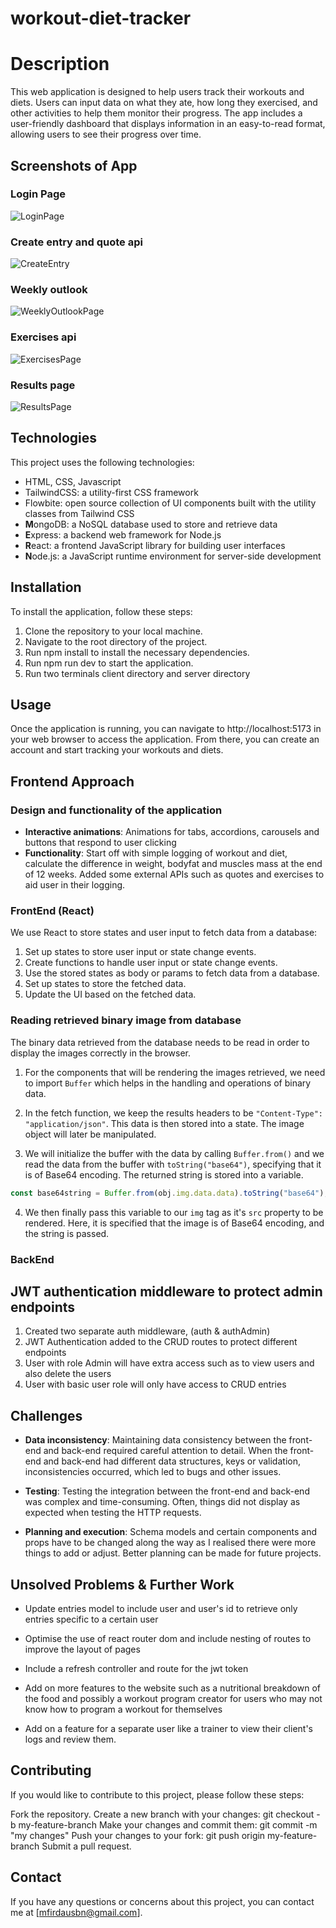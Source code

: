 # workout-diet-tracker

# Description

This web application is designed to help users track their workouts and diets. Users can input data on what they ate, how long they exercised, and other activities to help them monitor their progress. The app includes a user-friendly dashboard that displays information in an easy-to-read format, allowing users to see their progress over time.

## Screenshots of App

### Login Page

![LoginPage](./client/frontend/public/LoginPage.png)

### Create entry and quote api

![CreateEntry](./client/frontend/public/CreateEntry.png)

### Weekly outlook

![WeeklyOutlookPage](./client/frontend/public/WeeklyOutlook.png)

### Exercises api

![ExercisesPage](./client/frontend/public/Exercises.png)

### Results page

![ResultsPage](./client/frontend/public/Results.png)

## Technologies

This project uses the following technologies:

- HTML, CSS, Javascript
- TailwindCSS: a utility-first CSS framework
- Flowbite: open source collection of UI components built with the utility classes from Tailwind CSS
- **M**ongoDB: a NoSQL database used to store and retrieve data
- **E**xpress: a backend web framework for Node.js
- **R**eact: a frontend JavaScript library for building user interfaces
- **N**ode.js: a JavaScript runtime environment for server-side development

## Installation

To install the application, follow these steps:

1. Clone the repository to your local machine.
2. Navigate to the root directory of the project.
3. Run npm install to install the necessary dependencies.
4. Run npm run dev to start the application.
5. Run two terminals client directory and server directory

## Usage

Once the application is running, you can navigate to http://localhost:5173 in your web browser to access the application. From there, you can create an account and start tracking your workouts and diets.

## Frontend Approach

### Design and functionality of the application

- **Interactive animations**: Animations for tabs, accordions, carousels and buttons that respond to user clicking
- **Functionality**: Start off with simple logging of workout and diet, calculate the difference in weight, bodyfat and muscles mass at the end of 12 weeks. Added some external APIs such as quotes and exercises to aid user in their logging.

### FrontEnd (React)

We use React to store states and user input to fetch data from a database:

1. Set up states to store user input or state change events.
2. Create functions to handle user input or state change events.
3. Use the stored states as body or params to fetch data from a database.
4. Set up states to store the fetched data.
5. Update the UI based on the fetched data.

### Reading retrieved binary image from database

The binary data retrieved from the database needs to be read in order to display the images correctly in the browser.

1. For the components that will be rendering the images retrieved, we need to import `Buffer` which helps in the handling and operations of binary data.

2. In the fetch function, we keep the results headers to be `"Content-Type": "application/json"`. This data is then stored into a state. The image object will later be manipulated.

3. We will initialize the buffer with the data by calling `Buffer.from()` and we read the data from the buffer with `toString("base64")`, specifying that it is of Base64 encoding. The returned string is stored into a variable.

```javascript
const base64string = Buffer.from(obj.img.data.data).toString("base64");
```

4. We then finally pass this variable to our `img` tag as it's `src` property to be rendered. Here, it is specified that the image is of Base64 encoding, and the string is passed.

### BackEnd

## JWT authentication middleware to protect admin endpoints

1. Created two separate auth middleware, (auth & authAdmin)
2. JWT Authentication added to the CRUD routes to protect different endpoints
3. User with role Admin will have extra access such as to view users and also delete the users
4. User with basic user role will only have access to CRUD entries

## Challenges

- **Data inconsistency**: Maintaining data consistency between the front-end and back-end required careful attention to detail. When the front-end and back-end had different data structures, keys or validation, inconsistencies occurred, which led to bugs and other issues.

- **Testing**: Testing the integration between the front-end and back-end was complex and time-consuming. Often, things did not display as expected when testing the HTTP requests.

- **Planning and execution**: Schema models and certain components and props have to be changed along the way as I realised there were
  more things to add or adjust. Better planning can be made for future projects.

## Unsolved Problems & Further Work

- Update entries model to include user and user's id to retrieve only entries specific to a certain user

- Optimise the use of react router dom and include nesting of routes to improve the layout of pages

- Include a refresh controller and route for the jwt token

- Add on more features to the website such as a nutritional breakdown of the food and possibly a workout program creator for
  users who may not know how to program a workout for themselves

- Add on a feature for a separate user like a trainer to view their client's logs and review them.

## Contributing

If you would like to contribute to this project, please follow these steps:

Fork the repository.
Create a new branch with your changes: git checkout -b my-feature-branch
Make your changes and commit them: git commit -m "my changes"
Push your changes to your fork: git push origin my-feature-branch
Submit a pull request.

## Contact

If you have any questions or concerns about this project, you can contact me at [mfirdausbn@gmail.com].
